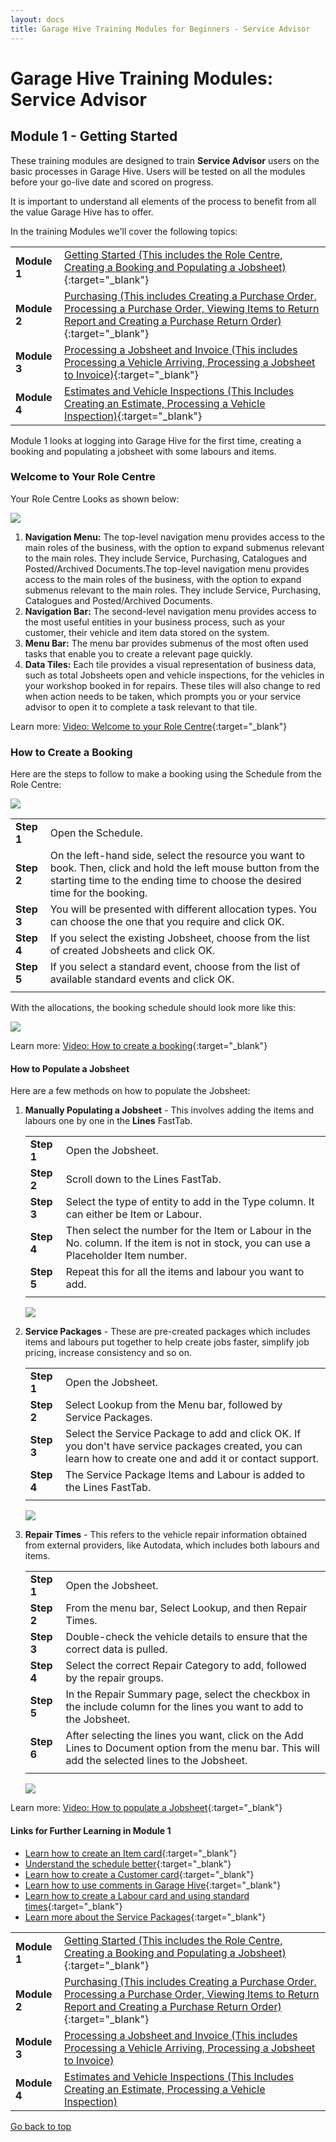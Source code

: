 ```yaml
---
layout: docs
title: Garage Hive Training Modules for Beginners - Service Advisor
--- 
```


<a name="top"></a>

# Garage Hive Training Modules: Service Advisor
## Module 1 - Getting Started
These training modules are designed to train **Service Advisor** users on the basic processes in Garage Hive. Users will be tested on all the modules before your go-live date and scored on progress. 

It is important to understand all elements of the process to benefit from all the value Garage Hive has to offer. 

In the training Modules we'll cover the following topics:

   |              |                                                                                                                                                                                                               |
   | :----------- | :------------------------------------------------------------------------------------------------------------------------------------------------------------------------------------------------------------ |
   | **Module 1** | [Getting Started (This includes the Role Centre, Creating a Booking and Populating a Jobsheet)](garagehive-training.html){:target="_blank"}                                                                   |
   | **Module 2** | [Purchasing (This includes Creating a Purchase Order, Processing a Purchase Order, Viewing Items to Return Report and Creating a Purchase Return Order)](garagehive-training-module-2.html){:target="_blank"} |
   | **Module 3** | [Processing a Jobsheet and Invoice (This includes Processing a Vehicle Arriving, Processing a Jobsheet to Invoice)](garagehive-training-module-3.html){:target="_blank"}                                      |
   | **Module 4** | [Estimates and Vehicle Inspections (This Includes Creating an Estimate, Processing a Vehicle Inspection)](garagehive-training-module-4.html){:target="_blank"}                                                |


Module 1 looks at logging into Garage Hive for the first time, creating a booking and populating a jobsheet with some labours and items. 

### Welcome to Your Role Centre
Your Role Centre Looks as shown below:

   ![](media/garagehive-training-role-centre1.png)

1. **Navigation Menu:** The top-level navigation menu provides access to the main roles of the business, with the option to expand submenus relevant to the main roles. They include Service, Purchasing, Catalogues and Posted/Archived Documents.The top-level navigation menu provides access to the main roles of the business, with the option to expand submenus relevant to the main roles. They include Service, Purchasing, Catalogues and Posted/Archived Documents.
2. **Navigation Bar:** The second-level navigation menu provides access to the most useful entities in your business process, such as your customer, their vehicle and item data stored on the system.
3. **Menu Bar:** The menu bar provides submenus of the most often used tasks that enable you to create a relevant page quickly.
4. **Data Tiles:** Each tile provides a visual representation of business data, such as total Jobsheets open and vehicle inspections, for the vehicles in your workshop booked in for repairs. These tiles will also change to red when action needs to be taken, which prompts you or your service advisor to open it to complete a task relevant to that tile. 

Learn more: [Video: Welcome to your Role Centre](https://www.youtube.com/watch?v=R_mLcdbFWdo){:target="_blank"}

### How to Create a Booking
Here are the steps to follow to make a booking using the Schedule from the Role Centre:

   ![](media/garagehive-module-create-a-booking.png)

   |            |                                                                                                                                                                                               |
   | :--------- | :-------------------------------------------------------------------------------------------------------------------------------------------------------------------------------------------- |
   | **Step 1** | Open the Schedule.                                                                                                                                                                            |
   | **Step 2** | On the left-hand side, select the resource you want to book. Then, click and hold the left mouse button from the starting time to the ending time to choose the desired time for the booking. |
   | **Step 3** | You will be presented with different allocation types. You can choose the one that you require and click OK.                                                                                  |
   | **Step 4** | If you select the existing Jobsheet, choose from the list of created Jobsheets and click OK.                                                                                                  |
   | **Step 5** | If you select a standard event, choose from the list of available standard events and click OK.                                                                                               |
   |            |                                                                                                                                                                                               |

With the allocations, the booking schedule should look more like this:

   ![](media/garagehive-training-create-a-booking2.png)

Learn more: [Video: How to create a booking](https://www.youtube.com/watch?v=MJqFUQyV2Tc){:target="_blank"}

#### How to Populate a Jobsheet
Here are a few methods on how to populate the Jobsheet:
1. **Manually Populating a Jobsheet** - This involves adding the items and labours one by one in the **Lines** FastTab.

   |            |                                                                                                                                      |
   | :--------- | :----------------------------------------------------------------------------------------------------------------------------------- |
   | **Step 1** | Open the Jobsheet.                                                                                                                   |
   | **Step 2** | Scroll down to the Lines FastTab.                                                                                                    |
   | **Step 3** | Select the type of entity to add in the Type column. It can either be Item or Labour.                                                |
   | **Step 4** | Then select the number for the Item or Labour in the No. column. If the item is not in stock, you can use a Placeholder Item number. |
   | **Step 5** | Repeat this for all the items and labour you want to add.                                                                            |
   |            |                                                                                                                                      |

   ![](media/garagehive-training-manually-populate-a-jobsheet.png)

2. **Service Packages** - These are pre-created packages which includes items and labours put together to help create jobs faster, simplify job pricing, increase consistency and so on.

   |            |                                                                                                                                                            |
   | :--------- | :--------------------------------------------------------------------------------------------------------------------------------------------------------- |
   | **Step 1** | Open the Jobsheet.                                                                                                                                         |
   | **Step 2** | Select Lookup from the Menu bar, followed by Service Packages.                                                                                             |
   | **Step 3** | Select the Service Package to add and click OK. If you don't have service packages created, you can learn how to create one and add it or contact support. |
   | **Step 4** | The Service Package Items and Labour is added to the Lines FastTab.                                                                                        |
   |            |                                                                                                                                                            |

   ![](media/garagehive-training-service-packages-populate-a-jobsheet.png)

3. **Repair Times** - This refers to the vehicle repair information obtained from external providers, like Autodata, which includes both labours and items.
   
   |            |                                                                                                                                                    |
   | :--------- | :------------------------------------------------------------------------------------------------------------------------------------------------- |
   | **Step 1** | Open the Jobsheet.                                                                                                                                 |
   | **Step 2** | From the menu bar, Select Lookup, and then Repair Times.                                                                                           |
   | **Step 3** | Double-check the vehicle details to ensure that the correct data is pulled.                                                                        |
   | **Step 4** | Select the correct Repair Category to add, followed by the repair groups.                                                                          |
   | **Step 5** | In the Repair Summary page, select the checkbox in the include column for the lines you want to add to the Jobsheet.                               |
   | **Step 6** | After selecting the lines you want, click on the Add Lines to Document option from the menu bar. This will add the selected lines to the Jobsheet. |
   |            |                                                                                                                                                    |

   ![](media/garagehive-training-repair-times-populate-a-jobsheet.png)

Learn more: [Video: How to populate a Jobsheet](https://www.youtube.com/watch?v=ABnKqYB4f3A){:target="_blank"}


#### Links for Further Learning in Module 1

* [Learn how to create an Item card](garagehive-create-an-item-card.html){:target="_blank"}
* [Understand the schedule better](garagehive-understanding-the-schedule.html){:target="_blank"}
* [Learn how to create a Customer card](garagehive-create-a-customer-card.html){:target="_blank"}
* [Learn how to use comments in Garage Hive](garagehive-comments-extended.html){:target="_blank"}
* [Learn how to create a Labour card and using standard times](garagehive-create-a-labour-card.html){:target="_blank"}
* [Learn more about the Service Packages](garagehive-service-packages.html){:target="_blank"}


|              |                                                                                                                                                                                                               |
| :----------- | :------------------------------------------------------------------------------------------------------------------------------------------------------------------------------------------------------------ |
| **Module 1** | [Getting Started (This includes the Role Centre, Creating a Booking and Populating a Jobsheet)](garagehive-training.html){:target="_blank"}                                                                   |
| **Module 2** | [Purchasing (This includes Creating a Purchase Order, Processing a Purchase Order, Viewing Items to Return Report and Creating a Purchase Return Order)](garagehive-training-module-2.html){:target="_blank"} |
| **Module 3** | [Processing a Jobsheet and Invoice (This includes Processing a Vehicle Arriving, Processing a Jobsheet to Invoice)](garagehive-training-module-3.html)                                                        |
| **Module 4** | [Estimates and Vehicle Inspections (This Includes Creating an Estimate, Processing a Vehicle Inspection)](garagehive-training-module-4.html)                                                                  |


[Go back to top](#top)
